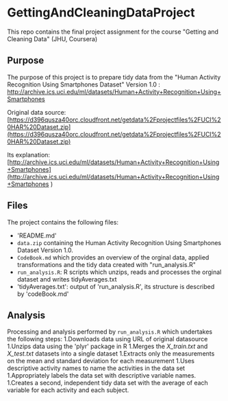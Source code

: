 # GettingAndCleaningDataProject
This repo contains the final project assignment for the course "Getting and Cleaning Data" (JHU, Coursera)

## Purpose
The purpose of this project is to prepare tidy data from the "Human Activity Recognition Using Smartphones Dataset" Version 1.0 : http://archive.ics.uci.edu/ml/datasets/Human+Activity+Recognition+Using+Smartphones

Original data source:
[https://d396qusza40orc.cloudfront.net/getdata%2Fprojectfiles%2FUCI%20HAR%20Dataset.zip](https://d396qusza40orc.cloudfront.net/getdata%2Fprojectfiles%2FUCI%20HAR%20Dataset.zip)

Its explanation:
[http://archive.ics.uci.edu/ml/datasets/Human+Activity+Recognition+Using+Smartphones](http://archive.ics.uci.edu/ml/datasets/Human+Activity+Recognition+Using+Smartphones )

## Files
The project contains the following files:
* 'README.md'
* `data.zip` containing the Human Activity Recognition Using Smartphones Dataset Version 1.0.
* `CodeBook.md` which provides an overview of the orginal data, applied transformations and the tidy data created with "run_analysis.R"
* `run_analysis.R`: R scripts which unzips, reads and processes the orginal dataset and writes tidyAverages.txt
* 'tidyAverages.txt': output of 'run_analysis.R', its structure is described by 'codeBook.md'

## Analysis
Processing and analysis performed by `run_analysis.R` which undertakes the following steps:
1.Downloads data using URL of original datasource
1.Unzips data using the 'plyr' package in R
1.Merges the *X_train.txt* and *X_test.txt* datasets into a single dataset
1.Extracts only the measurements on the mean and standard deviation for each measurement
1.Uses descriptive activity names to name the activities in the data set
1.Appropriately labels the data set with descriptive variable names.
1.Creates a second, independent tidy data set with the average of each variable for each activity and each subject.
